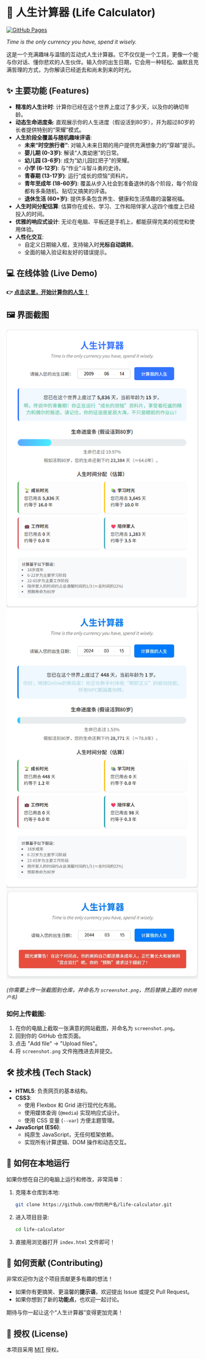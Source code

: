 # 🌟 人生计算器 (Life Calculator)

[![GitHub Pages](https://img.shields.io/badge/GitHub%20Pages-Live%20Demo-brightgreen)](https://dean170913.github.io/life-calculator/)

*Time is the only currency you have, spend it wisely.*

这是一个充满趣味与温情的互动式人生计算器。它不仅仅是一个工具，更像一个能与你对话、懂你悲欢的人生伙伴。输入你的出生日期，它会用一种轻松、幽默且充满哲理的方式，为你解读已经逝去和尚未到来的时光。

## ✨ 主要功能 (Features)

*   **精准的人生计时**: 计算你已经在这个世界上度过了多少天，以及你的确切年龄。
*   **动态生命进度条**: 直观展示你的人生进度（假设活到80岁），并为超过80岁的长者提供特别的“荣耀”模式。
*   **人生阶段全覆盖与随机趣味评语**:
    *   **未来“时空旅行者”**: 对输入未来日期的用户提供充满想象力的“穿越”提示。
    *   **婴儿期 (0-3岁)**: 解读“人类幼崽”的日常。
    *   **幼儿园 (3-6岁)**: 成为“幼儿园扛把子”的荣耀。
    *   **小学 (6-12岁)**: 与“作业”斗智斗勇的史诗。
    *   **青春期 (13-17岁)**: 运行“成长的烦恼”资料片。
    *   **青年至成年 (18-60岁)**: 覆盖从步入社会到准备退休的各个阶段，每个阶段都有多条随机、贴切又搞笑的评语。
    *   **退休生活 (60+岁)**: 提供多条包含养生、健康和生活情趣的温馨祝福。
*   **人生时间分配估算**: 估算你在成长、学习、工作和陪伴家人这四个维度上已经投入的时间。
*   **优雅的响应式设计**: 无论在电脑、平板还是手机上，都能获得完美的视觉和使用体验。
*   **人性化交互**:
    *   自定义日期输入框，支持输入时**光标自动跳转**。
    *   全面的输入验证和友好的错误提示。

## 💻 在线体验 (Live Demo)

**👉 [点击这里，开始计算你的人生！](https://dean170913.github.io/life-calculator/)**


## 🖼️ 界面截图

![人生计算器截图](https://raw.githubusercontent.com/dean170913/life-calculator/main/screenshot.png)
![人生计算器截图](https://raw.githubusercontent.com/dean170913/life-calculator/main/screenshot2.png)
![人生计算器截图](https://raw.githubusercontent.com/dean170913/life-calculator/main/screenshot3.png)

*(你需要上传一张截图到仓库，并命名为 `screenshot.png`，然后替换上面的 `你的用户名`)*

### 如何上传截图:
1. 在你的电脑上截取一张满意的网站截图，并命名为 `screenshot.png`。
2. 回到你的 GitHub 仓库页面。
3. 点击 "Add file" -> "Upload files"。
4. 将 `screenshot.png` 文件拖拽进去并提交。

## 🛠️ 技术栈 (Tech Stack)

*   **HTML5**: 负责网页的基本结构。
*   **CSS3**:
    *   使用 Flexbox 和 Grid 进行现代化布局。
    *   使用媒体查询 (`@media`) 实现响应式设计。
    *   使用 CSS 变量 (`--var`) 方便主题管理。
*   **JavaScript (ES6)**:
    *   纯原生 JavaScript，无任何框架依赖。
    *   实现所有计算逻辑、DOM 操作和动态交互。

## 🚀 如何在本地运行

如果你想在自己的电脑上运行和修改，非常简单：

1.  克隆本仓库到本地:
    ```bash
    git clone https://github.com/你的用户名/life-calculator.git
    ```
2.  进入项目目录:
    ```bash
    cd life-calculator
    ```
3.  直接用浏览器打开 `index.html` 文件即可！

## 🤝 如何贡献 (Contributing)

非常欢迎你为这个项目贡献更多有趣的想法！

*   如果你有更搞笑、更温馨的**提示语**，欢迎提出 Issue 或提交 Pull Request。
*   如果你想到了新的**功能点**，也欢迎一起讨论。

期待与你一起让这个“人生计算器”变得更加完美！

## 📄 授权 (License)

本项目采用 [MIT](https://opensource.org/licenses/MIT) 授权。
